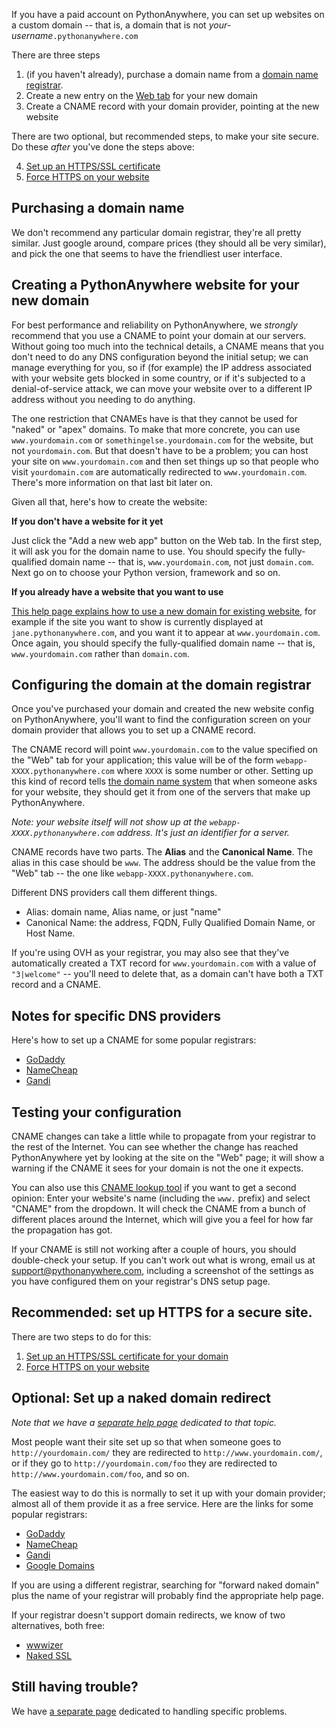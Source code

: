 <!--
.. title: Setting up a custom domain on PythonAnywhere
.. slug: CustomDomains
.. date: 2015-05-13 14:35:28 UTC+01:00
.. tags:
.. category:
.. link:
.. description:
.. type: text
-->


If you have a paid account on PythonAnywhere, you can set up websites on a
custom domain -- that is, a domain that is not *your-username*`.pythonanywhere.com`

There are three steps

  1. (if you haven't already), purchase a domain name from a [domain name registrar](https://en.wikipedia.org/wiki/Domain_name_registrar).
  1. Create a new entry on the [Web tab](https://www.pythonanywhere.com/web_app_setup) for your new domain
  1. Create a CNAME record with your domain provider, pointing at the new website

There are two optional, but recommended steps, to make your site secure.  Do
these *after* you've done the steps above:

  4. [Set up an HTTPS/SSL certificate](/pages/HTTPSSetup)
  5. [Force HTTPS on your website](/pages/ForcingHTTPS)


## Purchasing a domain name

We don't recommend any particular domain registrar, they're all pretty similar.
Just google around, compare prices (they should all be very similar), and pick
the one that seems to have the friendliest user interface.


## Creating a PythonAnywhere website for your new domain

For best performance and reliability on PythonAnywhere, we *strongly* recommend
that you use a CNAME to point your domain at our servers.  Without
going too much into the technical details, a CNAME means that you don't need
to do any DNS configuration beyond the initial setup; we can manage everything
for you, so if (for example) the IP address associated with your website gets
blocked in some country, or if it's subjected to a denial-of-service attack,
we can move your website over to a different IP address without you needing to
do anything.

The one restriction that CNAMEs have is that they cannot be used for "naked" or "apex"
domains.  To make that more concrete, you can use `www.yourdomain.com` or
`somethingelse.yourdomain.com` for the website, but not `yourdomain.com`.
But that doesn't have to be a problem; you can host your site on `www.yourdomain.com`
and then set things up so that people who visit `yourdomain.com` are automatically
redirected to `www.yourdomain.com`.  There's more information on that last bit later on.

Given all that, here's how to create the website:

**If you don't have a website for it yet**

Just click the "Add a new web app" button on the Web tab.  In the first step,
it will ask you for the domain name to use.  You should specify the
fully-qualified domain name -- that is, `www.yourdomain.com`, not just
`domain.com`.  Next go on to choose your Python version, framework and so on.


**If you already have a website that you want to use**

[This help page explains how to use a new domain for existing website](https://help.pythonanywhere.com/pages/UsingANewDomainForExistingWebApp),
for example if the site you want to show is currently displayed at
`jane.pythonanywhere.com`, and you want it to appear at `www.yourdomain.com`.
Once again, you should specify the
fully-qualified domain name -- that is, `www.yourdomain.com` rather than
`domain.com`.


## Configuring the domain at the domain registrar

Once you've purchased your domain and created the new website config on
PythonAnywhere, you'll want to find the configuration screen on your domain
provider that allows you to set up a CNAME record.

The CNAME record will point `www.yourdomain.com` to the value specified on
the "Web" tab for your application; this value will be of the form
`webapp-XXXX.pythonanywhere.com` where `XXXX` is some number or other.
Setting up this kind of record tells [the domain name system](//en.wikipedia.org/wiki/Domain_Name_System)
that when someone asks for your website, they should get it from one of the servers
that make up PythonAnywhere.

*Note: your website itself will not show up at the `webapp-XXXX.pythonanywhere.com`
address.  It's just an identifier for a server.*

CNAME records have two parts. The **Alias** and the **Canonical Name**. The alias
in this case should be `www`. The address should be the value from the "Web"
tab -- the one like `webapp-XXXX.pythonanywhere.com`.

Different DNS providers call them different things.

  * Alias: domain name, Alias name, or just "name"
  * Canonical Name: the address, FQDN, Fully Qualified Domain Name, or Host Name.

If you're using OVH as your registrar, you may also see that they've automatically
created a TXT record for `www.yourdomain.com` with a value of `"3|welcome"` --
you'll need to delete that, as a domain can't have both a TXT record and a CNAME.



## Notes for specific DNS providers

Here's how to set up a CNAME for some popular registrars:

  * [GoDaddy](https://ca.godaddy.com/help/add-a-cname-record-19236)
  * [NameCheap](https://www.namecheap.com/support/knowledgebase/article.aspx/9646/2237/how-to-create-a-cname-record-for-your-domain)
  * [Gandi](https://wiki.gandi.net/en/dns/zone/cname-record)


## Testing your configuration

CNAME changes can take a little while to propagate from your registrar to the
rest of the Internet. You can see whether the change has reached PythonAnywhere
yet by looking at the site on the "Web" page; it will show a warning if the CNAME it
sees for your domain is not the one it expects.

You can also use this [CNAME lookup tool](https://www.whatsmydns.net/) if you
want to get a second opinion: Enter your website's name (including the `www.`
prefix) and select "CNAME" from the dropdown. It will check the CNAME from a
bunch of different places around the Internet, which will give you a feel for
how far the propagation has got.

If your CNAME is still not working after a couple of hours, you should
double-check your setup.  If you can't work out what is wrong, email us at
[support@pythonanywhere.com](support@pythonanywhere.com), including a screenshot
of the settings as you have configured them on your registrar's DNS setup
page.


## Recommended: set up HTTPS for a secure site.

There are two steps to do for this:

  1. [Set up an HTTPS/SSL certificate for your domain](/pages/HTTPSSetup)
  1. [Force HTTPS on your website](/pages/ForcingHTTPS)


## Optional: Set up a naked domain redirect
*Note that we have a [separate help page](/pages/NakedDomains/) dedicated to that topic.*

Most people want their site set up so that when someone goes to
`http://yourdomain.com/` they are redirected to `http://www.yourdomain.com/`,
or if they go to `http://yourdomain.com/foo` they are redirected to
`http://www.yourdomain.com/foo`, and so on.

The easiest way to do this is normally to set it up with your domain provider;
almost all of them provide it as a free service.   Here are the links for some
popular registrars:

  * [GoDaddy](https://uk.godaddy.com/help/forward-a-domain-12123)
  * [NameCheap](https://www.namecheap.com/support/knowledgebase/article.aspx/385/2237/how-to-redirect-a-url-for-a-domain)
  * [Gandi](https://docs.gandi.net/en/domain_names/common_operations/web_forwarding.html)
  * [Google Domains](https://webmasters.stackexchange.com/a/90405)

If you are using a different registrar, searching for "forward naked domain" plus
the name of your registrar will probably find the appropriate help page.

If your registrar doesn't support domain redirects, we know of two alternatives,
both free:

  * [wwwizer](http://wwwizer.com/naked-domain-redirect)
  * [Naked SSL](https://www.nakedssl.com/)

## Still having trouble?

We have [a separate page](/pages/TroubleshootingDNS/) dedicated to handling specific problems.



